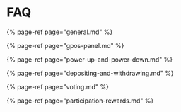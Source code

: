 # FAQ

{% page-ref page="general.md" %}

{% page-ref page="gpos-panel.md" %}

{% page-ref page="power-up-and-power-down.md" %}

{% page-ref page="depositing-and-withdrawing.md" %}

{% page-ref page="voting.md" %}

{% page-ref page="participation-rewards.md" %}



